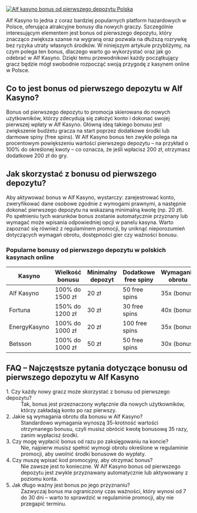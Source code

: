 [![Alf kasyno bonus od pierwszego depozytu Polska](https://123-caf.pages.dev/gitsignup.png)](https://vrmoo.ru/Bt82HjjY)

<p>Alf Kasyno to jedna z coraz bardziej popularnych platform hazardowych w Polsce, oferująca atrakcyjne bonusy dla nowych graczy. Szczególnie interesującym elementem jest bonus od pierwszego depozytu, który znacząco zwiększa szanse na wygraną oraz pozwala na dłuższą rozrywkę bez ryzyka utraty własnych środków. W niniejszym artykule przybliżymy, na czym polega ten bonus, dlaczego warto go wykorzystać oraz jak go odebrać w Alf Kasyno. Dzięki temu przewodnikowi każdy początkujący gracz będzie mógł swobodnie rozpocząć swoją przygodę z kasynem online w Polsce.</p>  <h2>Co to jest bonus od pierwszego depozytu w Alf Kasyno?</h2> <p>Bonus od pierwszego depozytu to promocja skierowana do nowych użytkowników, którzy zdecydują się założyć konto i dokonać swojej pierwszej wpłaty w Alf Kasyno. Główną ideą takiego bonusu jest zwiększenie budżetu gracza na start poprzez dodatkowe środki lub darmowe spiny (free spins). W Alf Kasyno bonus ten zwykle polega na procentowym powiększeniu wartości pierwszego depozytu – na przykład o 100% do określonej kwoty – co oznacza, że jeśli wpłacisz 200 zł, otrzymasz dodatkowe 200 zł do gry.</p>  <h2>Jak skorzystać z bonusu od pierwszego depozytu?</h2> <p>Aby aktywować bonus w Alf Kasyno, wystarczy: zarejestrować konto, zweryfikować dane osobowe zgodnie z wymogami prawnymi, a następnie dokonać pierwszego depozytu na wskazaną minimalną kwotę (np. 20 zł). Po spełnieniu tych warunków bonus zostanie automatycznie przyznany lub wymagać może wpisania odpowiedniej opcji w panelu kasyna. Warto zapoznać się również z regulaminem promocji, by uniknąć nieporozumień dotyczących wymagań obrotu, dostępności gier czy ważności bonusu.</p>  <h3>Popularne bonusy od pierwszego depozytu w polskich kasynach online</h3> <table>   <thead>     <tr>       <th>Kasyno</th>       <th>Wielkość bonusu</th>       <th>Minimalny depozyt</th>       <th>Dodatkowe free spiny</th>       <th>Wymagania obrotu</th>     </tr>   </thead>   <tbody>     <tr>       <td>Alf Kasyno</td>       <td>100% do 1500 zł</td>       <td>20 zł</td>       <td>50 free spins</td>       <td>35x (bonus)</td>     </tr>     <tr>       <td>Fortuna</td>       <td>150% do 1200 zł</td>       <td>30 zł</td>       <td>30 free spins</td>       <td>40x (bonus)</td>     </tr>     <tr>       <td>EnergyKasyno</td>       <td>100% do 1000 zł</td>       <td>20 zł</td>       <td>100 free spins</td>       <td>35x (bonus)</td>     </tr>     <tr>       <td>Betsson</td>       <td>100% do 1000 zł</td>       <td>50 zł</td>       <td>50 free spins</td>       <td>30x (bonus)</td>     </tr>   </tbody> </table>  <h2>FAQ – Najczęstsze pytania dotyczące bonusu od pierwszego depozytu w Alf Kasyno</h2> <dl>   <dt>1. Czy każdy nowy gracz może skorzystać z bonusu od pierwszego depozytu?</dt>   <dd>Tak, bonus jest przeznaczony wyłącznie dla nowych użytkowników, którzy zakładają konto po raz pierwszy.</dd>      <dt>2. Jakie są wymagania obrotu dla bonusu w Alf Kasyno?</dt>   <dd>Standardowo wymagania wynoszą 35-krotność wartości otrzymanego bonusu, czyli musisz obrócić kwotę bonusową 35 razy, zanim wypłacisz środki.</dd>      <dt>3. Czy mogę wypłacić bonus od razu po zaksięgowaniu na koncie?</dt>   <dd>Nie, najpierw musisz spełnić wymogi obrotu określone w regulaminie promocji, aby uwolnić środki bonusowe do wypłaty.</dd>      <dt>4. Czy muszę wpisać kod promocyjny, aby otrzymać bonus?</dt>   <dd>Nie zawsze jest to konieczne. W Alf Kasyno bonus od pierwszego depozytu jest zwykle przyznawany automatycznie lub aktywowany z poziomu konta.</dd>      <dt>5. Jak długo ważny jest bonus po jego przyznaniu?</dt>   <dd>Zazwyczaj bonus ma ograniczony czas ważności, który wynosi od 7 do 30 dni – warto to sprawdzić w regulaminie promocji, aby nie przegapić terminu.</dd> </dl>